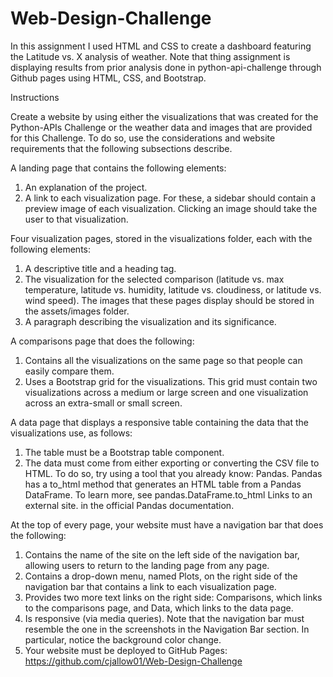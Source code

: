# Web-Design-Challenge

In this assignment I used HTML and CSS to create a dashboard featuring the Latitude vs. X analysis of weather. Note that thing assignment is displaying results from prior analysis done in python-api-challenge through Github pages using HTML, CSS, and Bootstrap.

Instructions

Create a website by using either the visualizations that was created for the Python-APIs Challenge or the weather data and images that are provided for this Challenge. To do so, use the considerations and website requirements that the following subsections describe. 

A landing page that contains the following elements:
1. An explanation of the project.
2. A link to each visualization page. For these, a sidebar should contain a preview image of each visualization. Clicking an image should take the user to that visualization.

Four visualization pages, stored in the visualizations folder, each with the following elements:
1. A descriptive title and a heading tag.
2. The visualization for the selected comparison (latitude vs. max temperature, latitude vs. humidity, latitude vs. cloudiness, or latitude vs. wind speed). The images that these pages display should be stored in the assets/images folder.
3. A paragraph describing the visualization and its significance.

A comparisons page that does the following:
1. Contains all the visualizations on the same page so that people can easily compare them.
2. Uses a Bootstrap grid for the visualizations. This grid must contain two visualizations across a medium or large screen and one visualization across an extra-small or small screen.

A data page that displays a responsive table containing the data that the visualizations use, as follows:
1. The table must be a Bootstrap table component.
2. The data must come from either exporting or converting the CSV file to HTML. To do so, try using a tool that you already know: Pandas. Pandas has a to_html method that generates an HTML table from a Pandas DataFrame. To learn more, see pandas.DataFrame.to_html Links to an external site. in the official Pandas documentation.

At the top of every page, your website must have a navigation bar that does the following:
1. Contains the name of the site on the left side of the navigation bar, allowing users to return to the landing page from any page.
2. Contains a drop-down menu, named Plots, on the right side of the navigation bar that contains a link to each visualization page.
3. Provides two more text links on the right side: Comparisons, which links to the comparisons page, and Data, which links to the data page.
4. Is responsive (via media queries). Note that the navigation bar must resemble the one in the screenshots in the Navigation Bar section. In particular, notice the background color change.
5. Your website must be deployed to GitHub Pages: https://github.com/cjallow01/Web-Design-Challenge
